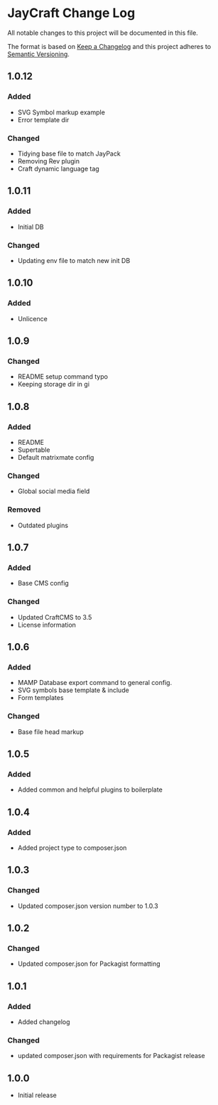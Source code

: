 # JayCraft Change Log

All notable changes to this project will be documented in this file.

The format is based on [Keep a Changelog](http://keepachangelog.com/) and this project adheres to [Semantic Versioning](http://semver.org/).

## 1.0.12
### Added
- SVG Symbol markup example
- Error template dir

### Changed
- Tidying base file to match JayPack
- Removing Rev plugin
- Craft dynamic language tag

## 1.0.11
### Added
- Initial DB

### Changed
- Updating env file to match new init DB

## 1.0.10
### Added
- Unlicence

## 1.0.9
### Changed
- README setup command typo
- Keeping storage dir in gi

## 1.0.8
### Added
- README
- Supertable
- Default matrixmate config

### Changed
- Global social media field

### Removed
- Outdated plugins

## 1.0.7
### Added
- Base CMS config

### Changed
- Updated CraftCMS to 3.5
- License information

## 1.0.6
### Added
- MAMP Database export command to general config.
- SVG symbols base template & include
- Form templates

### Changed
- Base file head markup

## 1.0.5
### Added
- Added common and helpful plugins to boilerplate

## 1.0.4
### Added
- Added project type to composer.json

## 1.0.3
### Changed
- Updated composer.json version number to 1.0.3

## 1.0.2
### Changed
- Updated composer.json for Packagist formatting

## 1.0.1
### Added
- Added changelog

### Changed
- updated composer.json with requirements for Packagist release

## 1.0.0

- Initial release